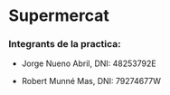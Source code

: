 # Supermercat

### Integrants de la practica:

- Jorge Nueno Abril, DNI: 48253792E 

- Robert Munné Mas, DNI: 79274677W
